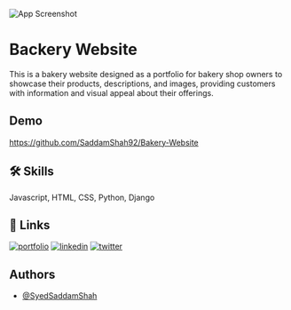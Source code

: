 


![App Screenshot](https://github.com/SaddamShah92/Bakery-Website/assets/129947606/f98b101f-6015-4aad-af78-25554c671441)


# Backery Website

This is a bakery website designed as a portfolio for bakery shop owners to showcase their products, descriptions, and images, providing customers with information and visual appeal about their offerings.
## Demo

https://github.com/SaddamShah92/Bakery-Website


## 🛠 Skills
Javascript, HTML, CSS, Python, Django


## 🔗 Links
[![portfolio](https://img.shields.io/badge/my_portfolio-000?style=for-the-badge&logo=ko-fi&logoColor=white)](https://katherineoelsner.com/)
[![linkedin](https://img.shields.io/badge/linkedin-0A66C2?style=for-the-badge&logo=linkedin&logoColor=white)](https://www.linkedin.com/)
[![twitter](https://img.shields.io/badge/twitter-1DA1F2?style=for-the-badge&logo=twitter&logoColor=white)](https://twitter.com/)


## Authors

- [@SyedSaddamShah](https://github.com/SaddamShah92)

